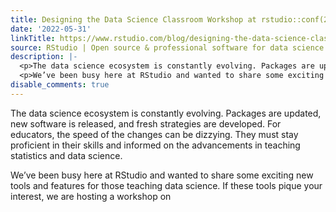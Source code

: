 ```yaml
---
title: Designing the Data Science Classroom Workshop at rstudio::conf(2022)
date: '2022-05-31'
linkTitle: https://www.rstudio.com/blog/designing-the-data-science-classroom/
source: RStudio | Open source & professional software for data science teams on RStudio
description: |-
  <p>The data science ecosystem is constantly evolving. Packages are updated, new software is released, and fresh strategies are developed. For educators, the speed of the changes can be dizzying. They must stay proficient in their skills and informed on the advancements in teaching statistics and data science.</p>
  <p>We’ve been busy here at RStudio and wanted to share some exciting new tools and features for those teaching data science. If these tools pique your interest, we are hosting a workshop on <a href="https://www.rstudio.com/conference/2022/workshops/teach-ds/" target = ...
disable_comments: true
---
```

<p>The data science ecosystem is constantly evolving. Packages are updated, new software is released, and fresh strategies are developed. For educators, the speed of the changes can be dizzying. They must stay proficient in their skills and informed on the advancements in teaching statistics and data science.</p>
<p>We’ve been busy here at RStudio and wanted to share some exciting new tools and features for those teaching data science. If these tools pique your interest, we are hosting a workshop on <a href="https://www.rstudio.com/conference/2022/workshops/teach-ds/" target = ...